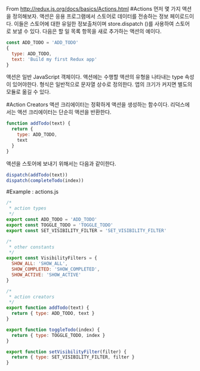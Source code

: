 From http://redux.js.org/docs/basics/Actions.html
#Actions
먼저 몇 가지 액션을 정의해보자.
액션은 응용 프로그램에서 스토어로 데이터를 전송하는 정보 페이로드이다. 이들은 스토어에 대한 유일한 정보출처이며 store.dispatch ()를 사용하여 스토어로 보낼 수 있다.
다음은 할 일 목록 항목을 새로 추가하는 액션의 예이다.

```Javascript
const ADD_TODO = 'ADD_TODO'
{
  type: ADD_TODO,
  text: 'Build my first Redux app'
}
```
액션은 일반 JavaScript 객체이다. 액션에는 수행할 액션의 유형을 나타내는 type 속성이 있어야한다. 형식은 일반적으로 문자열 상수로 정의한다. 앱의 크기가 커지면 별도의 모듈로 옮길 수 있다.

#Action Creators
액션 크리에이터는 정확하게 액션을 생성하는 함수이다. 리덕스에서는 액션 크리에이터는 단순히 액션을 반환한다.
```JavaScript
function addTodo(text) {
  return {
    type: ADD_TODO,
    text
  }
}
```
액션을 스토어에 보내기 위해서는 다음과 같이한다.
```javascript
dispatch(addTodo(text))
dispatch(completeTodo(index))
```

#Example : actions.js
```JavaScript
/*
 * action types
 */
export const ADD_TODO = 'ADD_TODO'
export const TOGGLE_TODO = 'TOGGLE_TODO'
export const SET_VISIBILITY_FILTER = 'SET_VISIBILITY_FILTER'

/*
 * other constants
 */
export const VisibilityFilters = {
  SHOW_ALL: 'SHOW_ALL',
  SHOW_COMPLETED: 'SHOW_COMPLETED',
  SHOW_ACTIVE: 'SHOW_ACTIVE'
}

/*
 * action creators
 */
export function addTodo(text) {
  return { type: ADD_TODO, text }
}

export function toggleTodo(index) {
  return { type: TOGGLE_TODO, index }
}

export function setVisibilityFilter(filter) {
  return { type: SET_VISIBILITY_FILTER, filter }
}
```
